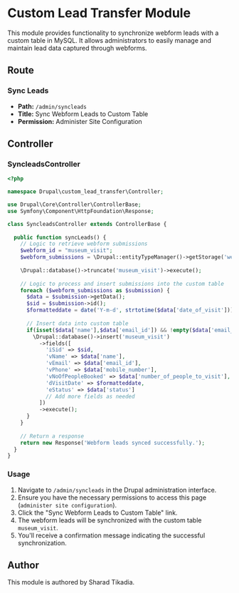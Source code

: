 # Custom Lead Transfer Module

This module provides functionality to synchronize webform leads with a custom table in MySQL. It allows administrators to easily manage and maintain lead data captured through webforms.

## Route

### Sync Leads

- **Path:** `/admin/syncleads`
- **Title:** Sync Webform Leads to Custom Table
- **Permission:** Administer Site Configuration

## Controller

### SyncleadsController

```php
<?php

namespace Drupal\custom_lead_transfer\Controller;

use Drupal\Core\Controller\ControllerBase;
use Symfony\Component\HttpFoundation\Response;

class SyncleadsController extends ControllerBase {
  
  public function syncLeads() {
    // Logic to retrieve webform submissions
    $webform_id = "museum_visit";
    $webform_submissions = \Drupal::entityTypeManager()->getStorage('webform_submission')->loadByProperties(['webform_id' => $webform_id]);
    
    \Drupal::database()->truncate('museum_visit')->execute();
    
    // Logic to process and insert submissions into the custom table
    foreach ($webform_submissions as $submission) {
      $data = $submission->getData();
      $sid = $submission->id();
      $formatteddate = date('Y-m-d', strtotime($data['date_of_visit']));
      
      // Insert data into custom table
      if(isset($data['name'],$data['email_id']) && !empty($data['email_id']) && $data['name']) {
        \Drupal::database()->insert('museum_visit')
          ->fields([
            'iSid' => $sid,
            'vName' => $data['name'],
            'vEmail' => $data['email_id'],
            'vPhone' => $data['mobile_number'],
            'vNoOfPeopleBooked' => $data['number_of_people_to_visit'],
            'dVisitDate' => $formatteddate,
            'eStatus' => $data['status']
            // Add more fields as needed
          ])
          ->execute();
      }
    }
    
    // Return a response
    return new Response('Webform leads synced successfully.');
  }
}
```

### Usage

1. Navigate to `/admin/syncleads` in the Drupal administration interface.
2. Ensure you have the necessary permissions to access this page (`administer site configuration`).
3. Click the "Sync Webform Leads to Custom Table" link.
4. The webform leads will be synchronized with the custom table `museum_visit`.
5. You'll receive a confirmation message indicating the successful synchronization.

## Author

This module is authored by Sharad Tikadia.



